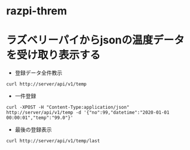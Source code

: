 # razpi-threm
ラズベリーパイからjsonの温度データを受け取り表示する
===

- 登録データ全件教示
```
curl http://server/api/v1/temp
```

- 一件登録
```
curl -XPOST -H "Content-Type:application/json" http://server/api/v1/temp -d '{"no":99,"datetime":"2020-01-01 00:00:01","temp":"99.0"}'
```

- 最後の登録表示
```
curl http://server/api/v1/temp/last
```